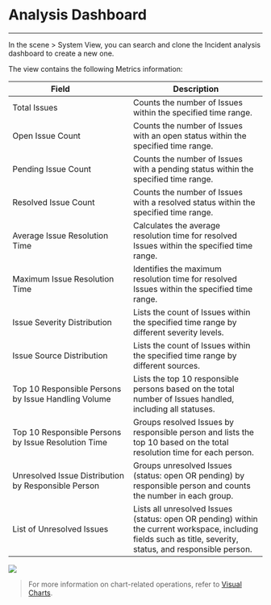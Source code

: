 # Analysis Dashboard
---

In the scene > System View, you can search and clone the Incident analysis dashboard to create a new one.

The view contains the following Metrics information:

| <div style="width: 190px">Field </div> | Description |
| --- | --- |
| Total Issues | Counts the number of Issues within the specified time range. |
| Open Issue Count | Counts the number of Issues with an open status within the specified time range. |
| Pending Issue Count | Counts the number of Issues with a pending status within the specified time range. |
| Resolved Issue Count | Counts the number of Issues with a resolved status within the specified time range. |
| Average Issue Resolution Time | Calculates the average resolution time for resolved Issues within the specified time range. |
| Maximum Issue Resolution Time | Identifies the maximum resolution time for resolved Issues within the specified time range. |
| Issue Severity Distribution | Lists the count of Issues within the specified time range by different severity levels. |
| Issue Source Distribution | Lists the count of Issues within the specified time range by different sources. |
| Top 10 Responsible Persons by Issue Handling Volume | Lists the top 10 responsible persons based on the total number of Issues handled, including all statuses. |
| Top 10 Responsible Persons by Issue Resolution Time | Groups resolved Issues by responsible person and lists the top 10 based on the total resolution time for each person. |
| Unresolved Issue Distribution by Responsible Person | Groups unresolved Issues (status: open OR pending) by responsible person and counts the number in each group. |
| List of Unresolved Issues | Lists all unresolved Issues (status: open OR pending) within the current workspace, including fields such as title, severity, status, and responsible person. |

![](img/issue-analysis.png)

> For more information on chart-related operations, refer to [Visual Charts](../scene/visual-chart/index.md).